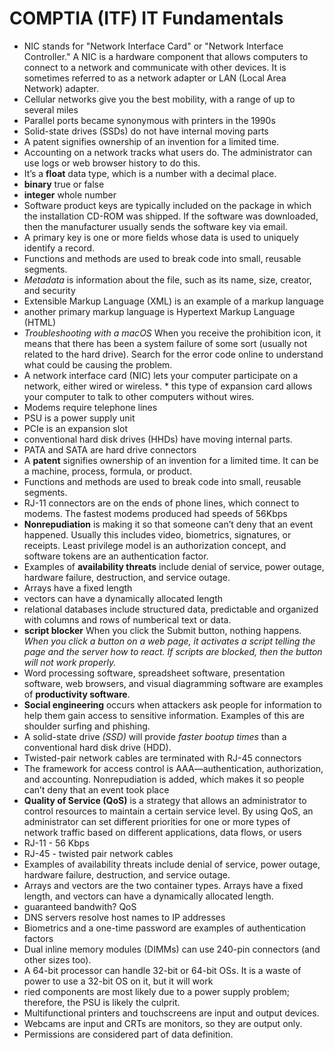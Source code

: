 # COMPTIA (ITF) IT Fundamentals

- NIC stands for "Network Interface Card" or "Network Interface Controller." A NIC is a hardware component that allows computers to connect to a network and communicate with other devices. It is sometimes referred to as a network adapter or LAN (Local Area Network) adapter.
- Cellular networks give you the best mobility, with a range of up to several miles
- Parallel ports became synonymous with printers in the 1990s
- Solid-state drives (SSDs) do not have internal moving parts
- A patent signifies ownership of an invention for a limited time.
- Accounting on a network tracks what users do. The administrator can use logs or web browser history to do this.
- It’s a **float** data type, which is a number with a decimal place.
- **binary** true or false
- **integer** whole number
- Software product keys are typically included on the package in which the installation CD-ROM was shipped. If the software was downloaded, then the manufacturer usually sends the software key via email.
- A primary key is one or more fields whose data is used to uniquely identify a record.
- Functions and methods are used to break code into small, reusable segments.
- *Metadata* is information about the file, such as its name, size, creator, and security
- Extensible Markup Language (XML) is an example of a markup language
- another primary markup language is Hypertext Markup Language (HTML)
- *Troubleshooting with a macOS* When you receive the prohibition icon, it means that there has been a system failure of some sort (usually not related to the hard drive). Search for the error code online to understand what could be causing the problem.
- A network interface card (NIC) lets your computer participate on a network, either wired or wireless. * this type of expansion card allows your computer to talk to other computers without wires.
- Modems require telephone lines
- PSU is a power supply unit
- PCIe is an expansion slot
- conventional hard disk drives (HHDs) have moving internal parts. 
- PATA and SATA are hard drive connectors
- A **patent** signifies ownership of an invention for a limited time. It can be a machine, process, formula, or product.
- Functions and methods are used to break code into small, reusable segments.
- RJ-11 connectors are on the ends of phone lines, which connect to modems. The fastest modems produced had speeds of 56Kbps
- **Nonrepudiation** is making it so that someone can’t deny that an event happened. Usually this includes video, biometrics, signatures, or receipts. Least privilege model is an authorization concept, and software tokens are an authentication factor.
- Examples of **availability threats** include denial of service, power outage, hardware failure, destruction, and service outage.
- Arrays have a fixed length
-  vectors can have a dynamically allocated length
- relational databases include structured data, predictable and organized with columns and rows of numberical text or data. 
- **script blocker** When you click the Submit button, nothing happens. *When you click a button on a web page, it activates a script telling the page and the server how to react. If scripts are blocked, then the button will not work properly.* 
- Word processing software, spreadsheet software, presentation software, web browsers, and visual diagramming software are examples of **productivity software**.
- **Social engineering** occurs when attackers ask people for information to help them gain access to sensitive information. Examples of this are shoulder surfing and phishing.
- A solid-state drive *(SSD)* will provide *faster bootup times* than a conventional hard disk drive (HDD).
- Twisted-pair network cables are terminated with RJ-45 connectors
- The framework for access control is AAA—authentication, authorization, and accounting. Nonrepudiation is added, which makes it so people can’t deny that an event took place
- **Quality of Service (QoS)** is a strategy that allows an administrator to control resources to maintain a certain service level. By using QoS, an administrator can set different priorities for one or more types of network traffic based on different applications, data flows, or users
- RJ-11 - 56 Kbps
- RJ-45 - twisted pair network cables
- Examples of availability threats include denial of service, power outage, hardware failure, destruction, and service outage.
- Arrays and vectors are the two container types. Arrays have a fixed length, and vectors can have a dynamically allocated length.
- guaranteed bandwith? QoS
- DNS servers resolve host names to IP addresses 
- Biometrics and a one-time password are examples of authentication factors
- Dual inline memory modules (DIMMs) can use 240-pin connectors (and other sizes too). 
- A 64-bit processor can handle 32-bit or 64-bit OSs. It is a waste of power to use a 32-bit OS on it, but it will work
- ried components are most likely due to a power supply problem; therefore, the PSU is likely the culprit. 
- Multifunctional printers and touchscreens are input and output devices. 
- Webcams are input and CRTs are monitors, so they are output only.
- Permissions are considered part of data definition. 